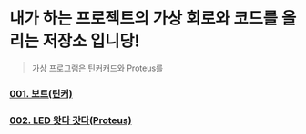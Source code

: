 # 내가 하는 프로젝트의 가상 회로와 코드를 올리는 저장소 입니당!
> 가상 프로그램은 틴커캐드와 Proteus를 

### [001. 보트(틴커)](https://github.com/BOSOEK/Arduino/tree/main/001.%20boat)
### [002. LED 왓다 갓다(Proteus)](https://github.com/BOSOEK/Circuit/blob/main/Proteus/002.%20LED_%EC%99%93%EB%8B%A4%EA%B0%93%EB%8B%A4.md)
